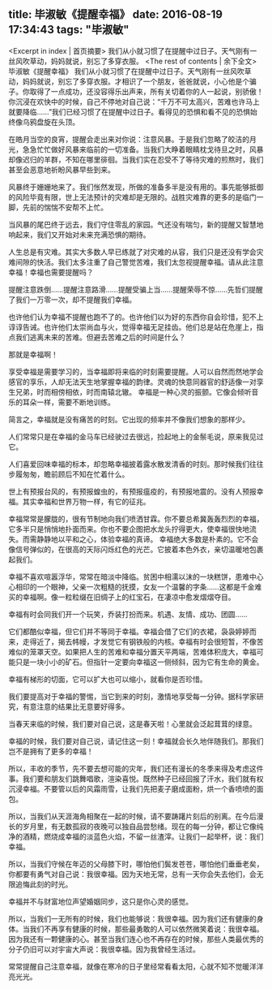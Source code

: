 title: 毕淑敏《提醒幸福》
date: 2016-08-19 17:34:43
tags: "毕淑敏"
---
<Excerpt in index | 首页摘要> 
我们从小就习惯了在提醒中过日子。天气刚有一丝风吹草动，妈妈就说，别忘了多穿衣服。<!-- more -->
<The rest of contents | 余下全文>
                                                                    毕淑敏《提醒幸福》
我们从小就习惯了在提醒中过日子。天气刚有一丝风吹草动，妈妈就说，别忘了多穿衣服。才相识了一个朋友，爸爸就说，小心他是个骗子。你取得了一点成功，还没容得乐出声来，所有关切着你的人一起说，别骄傲！你沉浸在欢快中的时候，自己不停地对自己说：“千万不可太高兴，苦难也许马上就要降临……”我们已经习惯了在提醒中过日子。看得见的恐惧和看不见的恐惧始终像乌鸦盘旋在头顶。

在皓月当空的良宵，提醒会走出来对你说：注意风暴。于是我们忽略了皎洁的月光，急急忙忙做好风暴来临前的一切准备。当我们大睁着眼睛枕戈待旦之时，风暴却像迟归的羊群，不知在哪里徘徊。当我们实在忍受不了等待灾难的煎熬时，我们甚至会恶意地祈盼风暴早些到来。

风暴终于姗姗地来了。我们怅然发现，所做的准备多半是没有用的。事先能够抵御的风险毕竟有限，世上无法预计的灾难却是无限的。战胜灾难靠的更多的是临门一脚，先前的惴惴不安帮不上忙。

当风暴的尾巴终于远去，我们守住零乱的家园。气还没有喘匀，新的提醒又智慧地响起来，我们又开始对未来充满恐惧的期待。

人生总是有灾难。其实大多数人早已练就了对灾难的从容，我们只是还没有学会灾难间隙的快活。我们太多注重了自己警觉苦难，我们太忽视提醒幸福。请从此注意幸福！幸福也需要提醒吗？

提醒注意跌倒……提醒注意路滑……提醒受骗上当……提醒荣辱不惊……先哲们提醒了我们一万零一次，却不提醒我们幸福。

也许他们认为幸福不提醒也跑不了的。也许他们以为好的东西你自会珍惜，犯不上谆谆告诫。也许他们太崇尚血与火，觉得幸福无足挂齿。他们总是站在危崖上，指点我们逃离未来的苦难。但避去苦难之后的时间是什么？

那就是幸福啊！

享受幸福是需要学习的，当幸福即将来临的时刻需要提醒。人可以自然而然地学会感官的享乐，人却无法天生地掌握幸福的韵律。灵魂的快意同器官的舒适像一对孪生兄弟，时而相傍相依，时而南辕北辙。
幸福是一种心灵的振颤。它像会倾听音乐的耳朵一样，需要不断地训练。

简言之，幸福就是没有痛苦的时刻。它出现的频率并不像我们想象的那样少。

人们常常只是在幸福的金马车已经驶过去很远，捡起地上的金鬃毛说，原来我见过它。

人们喜爱回味幸福的标本，却忽略幸福披着露水散发清香的时刻。那时候我们往往步履匆匆，瞻前顾后不知在忙着什么。

世上有预报台风的，有预报蝗虫的，有预报瘟疫的，有预报地震的。没有人预报幸福。其实幸福和世界万物一样，有它的征兆。

幸福常常是朦胧的，很有节制地向我们喷洒甘霖。你不要总希冀轰轰烈烈的幸福，它多半只是悄悄地扑面而来。你也不要企图把水龙头拧得更大，使幸福很快地流失。而需静静地以平和之心，体验幸福的真谛。
幸福绝大多数是朴素的。它不会像信号弹似的，在很高的天际闪烁红色的光芒。它披着本色外衣，亲切温暖地包裹起我们。

幸福不喜欢喧嚣浮华，常常在暗淡中降临。贫困中相濡以沫的一块糕饼，患难中心心相印的一个眼神，父亲一次粗糙的抚摸，女友一个温馨的字条……这都是千金难买的幸福啊。像一粒粒缀在旧绸子上的红宝石，在凄凉中愈发熠熠夺目。

幸福有时会同我们开一个玩笑，乔装打扮而来。机遇、友情、成功、团圆……

它们都酷似幸福，但它们并不等同于幸福。幸福会借了它们的衣裙，袅袅婷婷而来，走得近了，揭去帏幔，才发觉它有钢铁般的内核。幸福有时会很短暂，不像苦难似的笼罩天空。如果把人生的苦难和幸福分置天平两端，苦难体积庞大，幸福可能只是一块小小的矿石。但指针一定要向幸福这一侧倾斜，因为它有生命的黄金。

幸福有梯形的切面，它可以扩大也可以缩小，就看你是否珍惜。

我们要提高对于幸福的警惕，当它到来的时刻，激情地享受每一分钟。据科学家研究，有意注意的结果比无意要好得多。

当春天来临的时候，我们要对自己说，这是春天啦！心里就会泛起茸茸的绿意。

幸福的时候，我们要对自己说，请记住这一刻！幸福就会长久地伴随我们。那我们岂不是拥有了更多的幸福！

所以，丰收的季节，先不要去想可能的灾年，我们还有漫长的冬季来得及考虑这件事。我们要和朋友们跳舞唱歌，渲染喜悦。既然种子已经回报了汗水，我们就有权沉浸幸福。不要管以后的风霜雨雪，让我们先把麦子磨成面粉，烘一个香喷喷的面包。

所以，当我们从天涯海角相聚在一起的时候，请不要踌躇片刻后的别离。在今后漫长的岁月里，有无数孤寂的夜晚可以独自品尝愁绪。现在的每一分钟，都让它像纯净的酒精，燃烧成幸福的淡蓝色火焰，不留一丝渣滓。让我们一起举杯，说：我们幸福。

所以，当我们守候在年迈的父母膝下时，哪怕他们鬓发苍苍，哪怕他们垂垂老矣，你都要有勇气对自己说：我很幸福。因为天地无常，总有一天你会失去他们，会无限追悔此刻的时光。

幸福并不与财富地位声望婚姻同步，这只是你心灵的感觉。

所以，当我们一无所有的时候，我们也能够说：我很幸福。因为我们还有健康的身体。当我们不再享有健康的时候，那些最勇敢的人可以依然微笑着说：我很幸福。因为我还有一颗健康的心。甚至当我们连心也不再存在的时候，那些人类最优秀的分子仍旧可以对宇宙大声说：我很幸福。因为我曾经生活过。

常常提醒自己注意幸福，就像在寒冷的日子里经常看看太阳，心就不知不觉暖洋洋亮光光。
